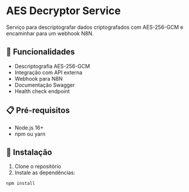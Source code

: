 # AES Decryptor Service

Serviço para descriptografar dados criptografados com AES-256-GCM e encaminhar para um webhook N8N.

## 🚀 Funcionalidades

- Descriptografia AES-256-GCM
- Integração com API externa
- Webhook para N8N
- Documentação Swagger
- Health check endpoint

## 📋 Pré-requisitos

- Node.js 16+
- npm ou yarn

## 🔧 Instalação

1. Clone o repositório
2. Instale as dependências:
```bash
npm install